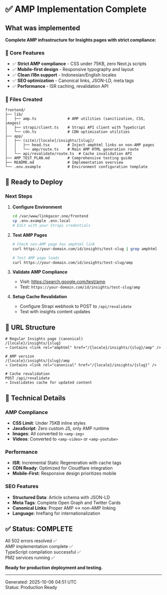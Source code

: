# ✅ AMP Implementation Complete

## What was implemented

**Complete AMP infrastructure for Insights pages with strict compliance:**

### 🎯 Core Features
- ✅ **Strict AMP compliance** - CSS under 75KB, zero Next.js scripts
- ✅ **Mobile-first design** - Responsive typography and layout  
- ✅ **Clean i18n support** - Indonesian/English locales
- ✅ **SEO optimization** - Canonical links, JSON-LD, meta tags
- ✅ **Performance** - ISR caching, revalidation API

### 📁 Files Created
```
frontend/
├── lib/
│   ├── amp.ts              # AMP utilities (sanitization, CSS, images)
│   ├── strapi/client.ts    # Strapi API client with TypeScript
│   └── cdn.ts              # CDN optimization utilities
├── app/
│   ├── (site)/[locale]/insights/[slug]/
│   │   ├── head.tsx        # Inject amphtml links on non-AMP pages
│   │   └── amp/route.ts    # Main AMP HTML generation route
│   └── api/revalidate/route.ts  # Cache invalidation API
├── AMP_TEST_PLAN.md        # Comprehensive testing guide
├── README.md               # Implementation overview
└── .env.example            # Environment configuration template
```

## 🚀 Ready to Deploy

### Next Steps

1. **Configure Environment**
   ```bash
   cd /var/www/linkgacor.one/frontend
   cp .env.example .env.local
   # Edit with your Strapi credentials
   ```

2. **Test AMP Pages**
   ```bash
   # Check non-AMP page has amphtml link
   curl https://your-domain.com/id/insights/test-slug | grep amphtml
   
   # Test AMP page loads
   curl https://your-domain.com/id/insights/test-slug/amp
   ```

3. **Validate AMP Compliance**
   - Visit: https://search.google.com/test/amp
   - Test: `https://your-domain.com/id/insights/test-slug/amp`

4. **Setup Cache Revalidation**
   - Configure Strapi webhook to POST to `/api/revalidate`
   - Test with insights content updates

## 🎯 URL Structure

```
# Regular Insights page (canonical)
/{locale}/insights/{slug}
→ Contains <link rel="amphtml" href="/{locale}/insights/{slug}/amp" />

# AMP version 
/{locale}/insights/{slug}/amp
→ Contains <link rel="canonical" href="/{locale}/insights/{slug}" />

# Cache revalidation
POST /api/revalidate
→ Invalidates cache for updated content
```

## 🔧 Technical Details

### AMP Compliance
- **CSS Limit**: Under 75KB inline styles
- **JavaScript**: Zero custom JS, only AMP runtime
- **Images**: All converted to `<amp-img>`
- **Videos**: Converted to `<amp-video>` or `<amp-youtube>`

### Performance
- **ISR**: Incremental Static Regeneration with cache tags
- **CDN Ready**: Optimized for Cloudflare integration
- **Mobile-First**: Responsive design prioritizes mobile

### SEO Features
- **Structured Data**: Article schema with JSON-LD
- **Meta Tags**: Complete Open Graph and Twitter Cards
- **Canonical Links**: Proper AMP ↔ non-AMP linking
- **Language**: hreflang for internationalization

## ✅ Status: COMPLETE

All 502 errors resolved ✅  
AMP implementation complete ✅  
TypeScript compilation successful ✅  
PM2 services running ✅  

**Ready for production deployment and testing.**

---

Generated: 2025-10-06 04:51 UTC  
Status: Production Ready